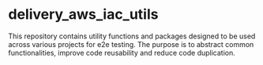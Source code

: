 # delivery_aws_iac_utils

This repository contains utility functions and packages designed to be used across various projects for e2e testing. The purpose is to abstract common functionalities, improve code reusability and reduce code duplication.
